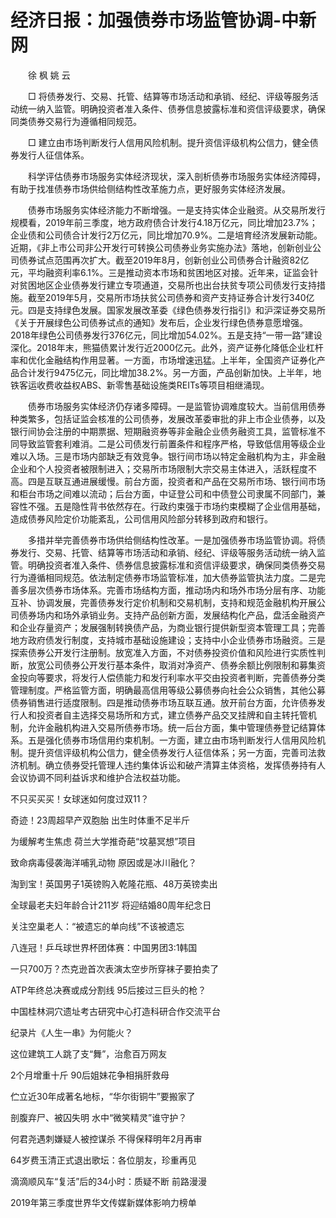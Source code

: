 # 经济日报：加强债券市场监管协调-中新网

　　徐 枫 姚 云

　　□ 将债券发行、交易、托管、结算等市场活动和承销、经纪、评级等服务活动统一纳入监管。明确投资者准入条件、债券信息披露标准和资信评级要求，确保同类债券交易行为遵循相同规范。

　　□ 建立由市场判断发行人信用风险机制。提升资信评级机构公信力，健全债券发行人征信体系。

　　科学评估债券市场服务实体经济现状，深入剖析债券市场服务实体经济障碍，有助于找准债券市场供给侧结构性改革施力点，更好服务实体经济发展。

　　债券市场服务实体经济能力不断增强。一是支持实体企业融资。从交易所发行规模看，2019年前三季度，地方政府债合计发行4.18万亿元，同比增加23.7%；企业债和公司债合计发行2万亿元，同比增加70.9%。二是培育经济发展新动能。近期，《非上市公司非公开发行可转换公司债券业务实施办法》落地，创新创业公司债券试点范围再次扩大。截至2019年8月，创新创业公司债券合计融资82亿元，平均融资利率6.1%。三是推动资本市场和贫困地区对接。近年来，证监会针对贫困地区企业债券发行建立专项通道，交易所也出台扶贫专项公司债发行支持措施。截至2019年5月，交易所市场扶贫公司债券和资产支持证券合计发行340亿元。四是支持绿色发展。国家发展改革委《绿色债券发行指引》和沪深证券交易所《关于开展绿色公司债券试点的通知》发布后，企业发行绿色债券意愿增强。2018年绿色公司债券发行376亿元，同比增加54.02%。五是支持“一带一路”建设深化。2018年末，熊猫债累计发行近2000亿元。此外，资产证券化降低企业杠杆率和优化金融结构作用显著。一方面，市场增速迅猛。上半年，全国资产证券化产品合计发行9475亿元，同比增加38.2%。另一方面，产品创新加快。上半年，地铁客运收费收益权ABS、新零售基础设施类REITs等项目相继涌现。

　　债券市场服务实体经济仍存诸多障碍。一是监管协调难度较大。当前信用债券种类繁多，包括证监会核准的公司债券，发展改革委审批的非上市企业债券，以及银行间协会注册的中期票据、短期融资券等非金融企业债务融资工具，监管标准不同导致监管套利难消。二是公司债发行前置条件和程序严格，导致低信用等级企业难以入场。三是市场内部缺乏有效竞争。银行间市场以特定金融机构为主，非金融企业和个人投资者被限制进入；交易所市场限制大宗交易主体进入，活跃程度不高。四是互联互通进展缓慢。前台方面，投资者和产品在交易所市场、银行间市场和柜台市场之间难以流动；后台方面，中证登公司和中债登公司隶属不同部门，兼容性不强。五是隐性背书依然存在。行政约束强于市场约束模糊了企业信用基础，造成债券风险定价功能紊乱，公司信用风险部分转移到政府和银行。

　　多措并举完善债券市场供给侧结构性改革。一是加强债券市场监管协调。将债券发行、交易、托管、结算等市场活动和承销、经纪、评级等服务活动统一纳入监管。明确投资者准入条件、债券信息披露标准和资信评级要求，确保同类债券交易行为遵循相同规范。依法制定债券市场监管标准，加大债券监管执法力度。二是完善多层次债券市场体系。完善市场结构方面，推动场内和场外市场分层有序、功能互补、协调发展，完善债券发行定价机制和交易机制，支持和规范金融机构开展公司债券场内和场外承销业务。支持产品创新方面，发展结构化产品，盘活金融资产和企业存量资产；发展强制转换债产品，为商业银行提供新型资本管理工具；完善地方政府债发行制度，支持城市基础设施建设；支持中小企业债券市场融资。三是探索债券公开发行注册制。放宽准入方面，不对债券投资价值和风险进行实质性判断，放宽公司债券公开发行基本条件，取消对净资产、债券余额比例限制和募集资金投向等要求，将发行人偿债能力和发行利率水平交由投资者判断，完善债券分类管理制度。严格监管方面，明确最高信用等级公募债券向社会公众销售，其他公募债券销售进行适度限制。四是推动债券市场互联互通。放开前台方面，允许债券发行人和投资者自主选择交易场所和方式，建立债券产品交叉挂牌和自主转托管机制，允许金融机构进入交易所债券市场。统一后台方面，集中管理债券登记结算体系。五是强化债券市场信用约束机制。一方面，建立由市场判断发行人信用风险机制。提升资信评级机构公信力，健全债券发行人征信体系；另一方面，完善司法救济机制。确立债券受托管理人违约集体诉讼和破产清算主体资格，发挥债券持有人会议协调不同利益诉求和维护合法权益功能。

不只买买买！女球迷如何度过双11？

奇迹！23周超早产双胞胎 出生时体重不足半斤

为缓解考生焦虑 荷兰大学推奇葩“坟墓冥想”项目

致命病毒侵袭海洋哺乳动物 原因或是冰川融化？

淘到宝！英国男子1英镑购入乾隆花瓶、48万英镑卖出

全球最老夫妇年龄合计211岁 将迎结婚80周年纪念日

关注空巢老人：“被遗忘的单向线”不该被遗忘

八连冠！乒乓球世界杯团体赛：中国男团3:1韩国

一只700万？杰克逊首次表演太空步所穿袜子要拍卖了

ATP年终总决赛或成分割线 95后接过三巨头的枪？

中国桂林洞穴遗址考古研究中心打造科研合作交流平台

纪录片《人生一串》为何能火？ 

这位建筑工人跳了支“舞”，治愈百万网友

2个月增重十斤 90后姐妹花争相捐肝救母

伫立近30年成著名地标，“华尔街铜牛”要搬家了

剖腹弃尸、被囚失明 水中“微笑精灵”谁守护？

何君尧遇刺嫌疑人被控谋杀 不得保释明年2月再审

64岁费玉清正式退出歌坛：各位朋友，珍重再见

滴滴顺风车“复活”后的34小时：质疑不断 前路漫漫

2019年第三季度世界华文传媒新媒体影响力榜单
